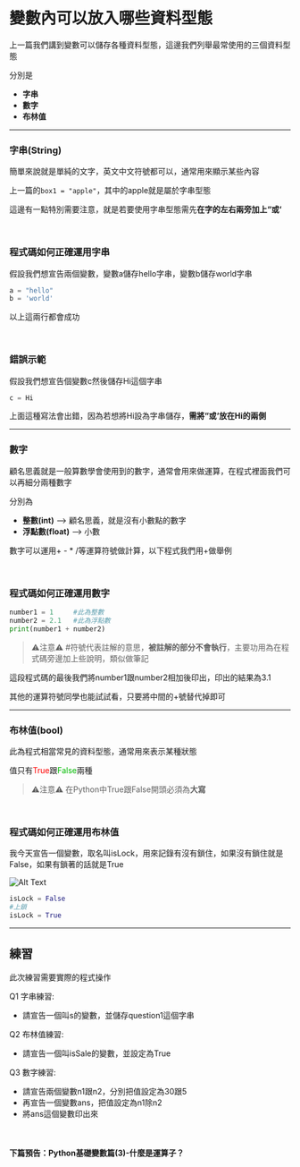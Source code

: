 # 變數內可以放入哪些資料型態

上一篇我們講到變數可以儲存各種資料型態，這邊我們列舉最常使用的三個資料型態

分別是
- **字串**
- **數字**
- **布林值**

---

### 字串(String)

簡單來說就是單純的文字，英文中文符號都可以，通常用來顯示某些內容

上一篇的```box1 = "apple"```，其中的apple就是屬於字串型態

這邊有一點特別需要注意，就是若要使用字串型態需先**在字的左右兩旁加上“或‘**

&nbsp;

### 程式碼如何正確運用字串

假設我們想宣告兩個變數，變數a儲存hello字串，變數b儲存world字串

```py
a = "hello"
b = 'world'
```
以上這兩行都會成功

&nbsp;

### 錯誤示範

假設我們想宣告個變數c然後儲存Hi這個字串

```py
c = Hi
```
上面這種寫法會出錯，因為若想將Hi設為字串儲存，**需將“或‘放在Hi的兩側**

---

### 數字

顧名思義就是一般算數學會使用到的數字，通常會用來做運算，在程式裡面我們可以再細分兩種數字

分別為

- **整數(int)** --> 顧名思義，就是沒有小數點的數字
- **浮點數(float)** --> 小數

數字可以運用+ - * /等運算符號做計算，以下程式我們用+做舉例

&nbsp;

### 程式碼如何正確運用數字

```py
number1 = 1     #此為整數
number2 = 2.1   #此為浮點數
print(number1 + number2)
```
> ⚠注意⚠ #符號代表註解的意思，**被註解的部分不會執行**，主要功用為在程式碼旁邊加上些說明，類似做筆記

這段程式碼的最後我們將number1跟number2相加後印出，印出的結果為3.1

其他的運算符號同學也能試試看，只要將中間的+號替代掉即可

---

### 布林值(bool)

此為程式相當常見的資料型態，通常用來表示某種狀態

值只有<font color="#FF0000">True</font>跟<font color="#00BB00">False</font>兩種
> ⚠注意⚠ 在Python中True跟False開頭必須為**大寫**

&nbsp;

### 程式碼如何正確運用布林值

我今天宣告一個變數，取名叫isLock，用來記錄有沒有鎖住，如果沒有鎖住就是False，如果有鎖著的話就是True

![Alt Text](https://media.giphy.com/media/Ks6abRhWOyjUdSoFWB/giphy.gif)

``` py
isLock = False
#上鎖
isLock = True
```

---

## 練習

此次練習需要實際的程式操作

Q1 字串練習: 
- 請宣告一個叫s的變數，並儲存question1這個字串


Q2 布林值練習:
- 請宣告一個叫isSale的變數，並設定為True

Q3 數字練習: 
- 請宣告兩個變數n1跟n2，分別把值設定為30跟5
- 再宣告一個變數ans，把值設定為n1除n2
- 將ans這個變數印出來

&nbsp;

#### 下篇預告：Python基礎變數篇(3)-什麼是運算子？